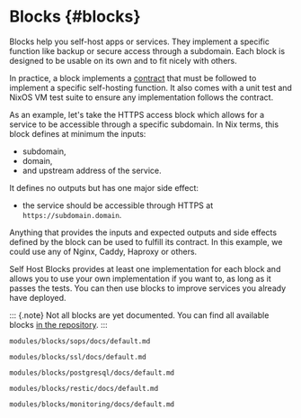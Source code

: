 <!-- Read these docs at https://shb.skarabox.com -->
# Blocks {#blocks}

Blocks help you self-host apps or services. They implement a specific function like backup or secure
access through a subdomain. Each block is designed to be usable on its own and to fit nicely with
others.

In practice, a block implements a [contract](contracts.html) that must be followed to implement a
specific self-hosting function. It also comes with a unit test and NixOS VM test suite to ensure any
implementation follows the contract.

As an example, let's take the HTTPS access block which allows for a service to be accessible through
a specific subdomain. In Nix terms, this block defines at minimum the inputs:

- subdomain,
- domain,
- and upstream address of the service.

It defines no outputs but has one major side effect:

- the service should be accessible through HTTPS at `https://subdomain.domain`.

Anything that provides the inputs and expected outputs and side effects defined by the block can be
used to fulfill its contract. In this example, we could use any of Nginx, Caddy, Haproxy or others.

Self Host Blocks provides at least one implementation for each block and allows you to use your own
implementation if you want to, as long as it passes the tests. You can then use blocks to improve
services you already have deployed.

::: {.note}
Not all blocks are yet documented. You can find all available blocks [in the repository](@REPO@/modules/blocks).
:::

```{=include=} chapters html:into-file=//blocks-sops.html
modules/blocks/sops/docs/default.md
```

```{=include=} chapters html:into-file=//blocks-ssl.html
modules/blocks/ssl/docs/default.md
```

```{=include=} chapters html:into-file=//blocks-postgresql.html
modules/blocks/postgresql/docs/default.md
```

```{=include=} chapters html:into-file=//blocks-restic.html
modules/blocks/restic/docs/default.md
```

```{=include=} chapters html:into-file=//blocks-monitoring.html
modules/blocks/monitoring/docs/default.md
```
